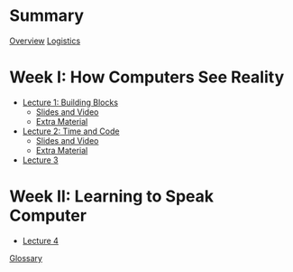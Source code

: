 # Summary

[Overview](./overview.md)
[Logistics](./logistics.md)

# Week I: How Computers See Reality

- [Lecture 1: Building Blocks](./lecture_1.md)
  - [Slides and Video](./lec1sv.md)
  - [Extra Material]()
- [Lecture 2: Time and Code]()
  - [Slides and Video](./lec2sv.md)
  - [Extra Material]()
- [Lecture 3]()

# Week II: Learning to Speak Computer

- [Lecture 4]()

[Glossary]()

